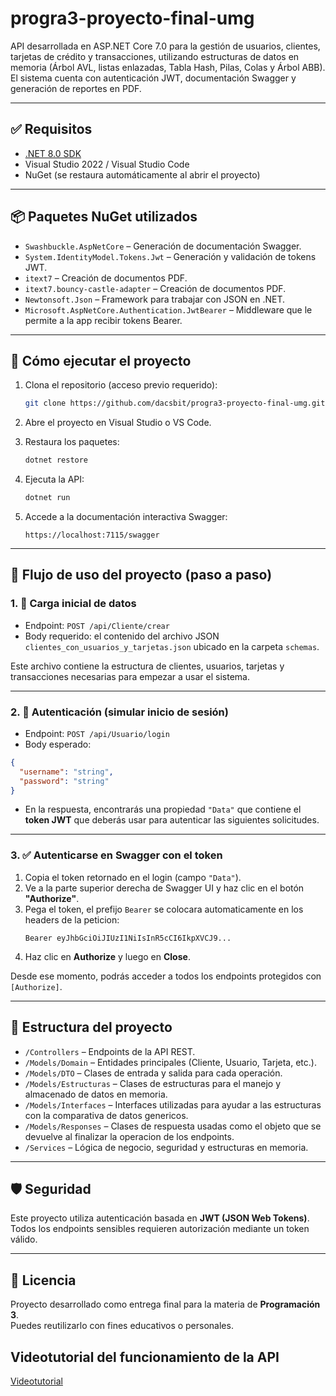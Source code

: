 # progra3-proyecto-final-umg

API desarrollada en ASP.NET Core 7.0 para la gestión de usuarios, clientes, tarjetas de crédito y transacciones, utilizando estructuras de datos en memoria (Árbol AVL, listas enlazadas, Tabla Hash, Pilas, Colas y Árbol ABB). El sistema cuenta con autenticación JWT, documentación Swagger y generación de reportes en PDF.

---

## ✅ Requisitos

- [.NET 8.0 SDK](https://dotnet.microsoft.com/download)
- Visual Studio 2022 / Visual Studio Code
- NuGet (se restaura automáticamente al abrir el proyecto)

---

## 📦 Paquetes NuGet utilizados

- `Swashbuckle.AspNetCore` – Generación de documentación Swagger.
- `System.IdentityModel.Tokens.Jwt` – Generación y validación de tokens JWT.
- `itext7` – Creación de documentos PDF.
- `itext7.bouncy-castle-adapter` – Creación de documentos PDF.
- `Newtonsoft.Json` – Framework para trabajar con JSON en .NET.
- `Microsoft.AspNetCore.Authentication.JwtBearer` – Middleware que le permite a la app recibir tokens Bearer.

---

## 🚀 Cómo ejecutar el proyecto

1. Clona el repositorio (acceso previo requerido):

   ```bash
   git clone https://github.com/dacsbit/progra3-proyecto-final-umg.git
   ```

2. Abre el proyecto en Visual Studio o VS Code.

3. Restaura los paquetes:

   ```bash
   dotnet restore
   ```

4. Ejecuta la API:

   ```bash
   dotnet run
   ```

5. Accede a la documentación interactiva Swagger:

   ```
   https://localhost:7115/swagger
   ```

---

## 🧪 Flujo de uso del proyecto (paso a paso)

### 1. 📂 **Carga inicial de datos**

- Endpoint: `POST /api/Cliente/crear`
- Body requerido: el contenido del archivo JSON `clientes_con_usuarios_y_tarjetas.json` ubicado en la carpeta `schemas`.

Este archivo contiene la estructura de clientes, usuarios, tarjetas y transacciones necesarias para empezar a usar el sistema.

---

### 2. 🔐 **Autenticación (simular inicio de sesión)**

- Endpoint: `POST /api/Usuario/login`
- Body esperado:

```json
{
  "username": "string",
  "password": "string"
}
```

- En la respuesta, encontrarás una propiedad `"Data"` que contiene el **token JWT** que deberás usar para autenticar las siguientes solicitudes.

---

### 3. ✅ **Autenticarse en Swagger con el token**

1. Copia el token retornado en el login (campo `"Data"`).
2. Ve a la parte superior derecha de Swagger UI y haz clic en el botón **"Authorize"**.
3. Pega el token, el prefijo `Bearer` se colocara automaticamente en los headers de la peticion:
   ```
   Bearer eyJhbGciOiJIUzI1NiIsInR5cCI6IkpXVCJ9...
   ```
4. Haz clic en **Authorize** y luego en **Close**.

Desde ese momento, podrás acceder a todos los endpoints protegidos con `[Authorize]`.

---

## 📂 Estructura del proyecto

- `/Controllers` – Endpoints de la API REST.
- `/Models/Domain` – Entidades principales (Cliente, Usuario, Tarjeta, etc.).
- `/Models/DTO` – Clases de entrada y salida para cada operación.
- `/Models/Estructuras` – Clases de estructuras para el manejo y almacenado de datos en memoria.
- `/Models/Interfaces` – Interfaces utilizadas para ayudar a las estructuras con la comparativa de datos genericos.
- `/Models/Responses` – Clases de respuesta usadas como el objeto que se devuelve al finalizar la operacion de los endpoints.
- `/Services` – Lógica de negocio, seguridad y estructuras en memoria.

---

## 🛡️ Seguridad

Este proyecto utiliza autenticación basada en **JWT (JSON Web Tokens)**.  
Todos los endpoints sensibles requieren autorización mediante un token válido.

---

## 📄 Licencia

Proyecto desarrollado como entrega final para la materia de **Programación 3**.  
Puedes reutilizarlo con fines educativos o personales.

## Videotutorial del funcionamiento de la API
[Videotutorial](https://drive.google.com/file/d/1WGvW_Uhho5XM9k8qPQXjFIHPyKqFM8ua/view?usp=sharing)